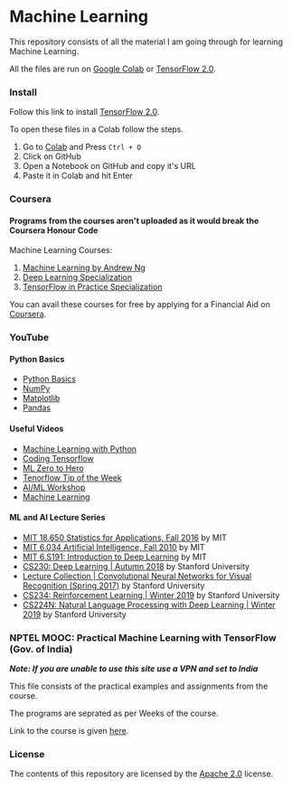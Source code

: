 # Machine Learning
This repository consists of all the material I am going through for learning Machine Learning.

All the files are run on [Google Colab](https://colab.research.google.com/) or [TensorFlow 2.0](https://www.tensorflow.org/).
### Install
Follow this link to install [TensorFlow 2.0](https://www.tensorflow.org/install).

To open these files in a Colab follow the steps.
1. Go to [Colab](https://colab.research.google.com/notebooks/intro.ipynb#recent=true) and Press `Ctrl + O`
2. Click on GitHub
3. Open a Notebook on GitHub and copy it's URL
4. Paste it in Colab and hit Enter
### Coursera
#### Programs from the courses aren't uploaded as it would break the Coursera Honour Code
Machine Learning Courses:

1. [Machine Learning by Andrew Ng](https://www.coursera.org/learn/machine-learning?)
2. [Deep Learning Specialization](https://www.coursera.org/specializations/deep-learning)
3. [TensorFlow in Practice Specialization](https://www.coursera.org/specializations/tensorflow-in-practice)

You can avail these courses for free by applying for a Financial Aid on [Coursera](coursera.org).
### YouTube
#### Python Basics
- [Python Basics](https://www.youtube.com/playlist?list=PLQVvvaa0QuDe8XSftW-RAxdo6OmaeL85M)
- [NumPy](https://www.youtube.com/playlist?list=PLNmACol6lYY5DafThhu1LsH8MlldnHf44)
- [Matplotlib](https://www.youtube.com/playlist?list=PLQVvvaa0QuDfefDfXb9Yf0la1fPDKluPF)
- [Pandas](https://www.youtube.com/playlist?list=PLeo1K3hjS3uuASpe-1LjfG5f14Bnozjwy)

#### Useful Videos
- [Machine Learning with Python](https://www.youtube.com/playlist?list=PLQVvvaa0QuDfKTOs3Keq_kaG2P55YRn5v)
- [Coding Tensorflow](https://www.youtube.com/playlist?list=PLQY2H8rRoyvwLbzbnKJ59NkZvQAW9wLbx)
- [ML Zero to Hero](https://www.youtube.com/playlist?list=PLa5FE5DFyJ_Gsi1MV9s_17tdV-qybOqtn)
- [Tenorflow Tip of the Week](https://www.youtube.com/playlist?list=PLQY2H8rRoyvxso6rsvcDeMzekGuLxbTEB)
- [AI/ML Workshop](https://www.youtube.com/playlist?list=PLlyCyjh2pUe8dotvugsd3wimbNKPpj_Vp)
- [Machine Learning](https://www.youtube.com/playlist?list=PLT6elRN3Aer7ncFlaCz8Zz-4B5cnsrOMt)

#### ML and AI Lecture Series
- [MIT 18.650 Statistics for Applications, Fall 2016](https://www.youtube.com/playlist?list=PLUl4u3cNGP60uVBMaoNERc6knT_MgPKS0) by MIT
- [MIT 6.034 Artificial Intelligence, Fall 2010](https://www.youtube.com/playlist?list=PLUl4u3cNGP63gFHB6xb-kVBiQHYe_4hSi) by MIT
- [MIT 6.S191: Introduction to Deep Learning](https://www.youtube.com/playlist?list=PLtBw6njQRU-rwp5__7C0oIVt26ZgjG9NI) by MIT
- [CS230: Deep Learning | Autumn 2018](https://www.youtube.com/playlist?list=PLoROMvodv4rOABXSygHTsbvUz4G_YQhOb) by Stanford University
- [Lecture Collection | Convolutional Neural Networks for Visual Recognition (Spring 2017)](https://www.youtube.com/playlist?list=PL3FW7Lu3i5JvHM8ljYj-zLfQRF3EO8sYv) by Stanford University
- [CS234: Reinforcement Learning | Winter 2019](https://www.youtube.com/playlist?list=PLoROMvodv4rOSOPzutgyCTapiGlY2Nd8u) by Stanford University
- [CS224N: Natural Language Processing with Deep Learning | Winter 2019](https://www.youtube.com/playlist?list=PLoROMvodv4rOhcuXMZkNm7j3fVwBBY42z) by Stanford University
### NPTEL MOOC: Practical Machine Learning with TensorFlow (Gov. of India)
**_Note: If you are unable to use this site use a VPN and set to India_**

This file consists of the practical examples and assignments from the course.

The programs are seprated as per Weeks of the course.

Link to the course is given [here](https://nptel.ac.in/courses/106/106/106106213/#).
### License
The contents of this repository are licensed by the [Apache 2.0](https://github.com/Nova1323/Tensorflow/blob/master/LICENSE) license.
